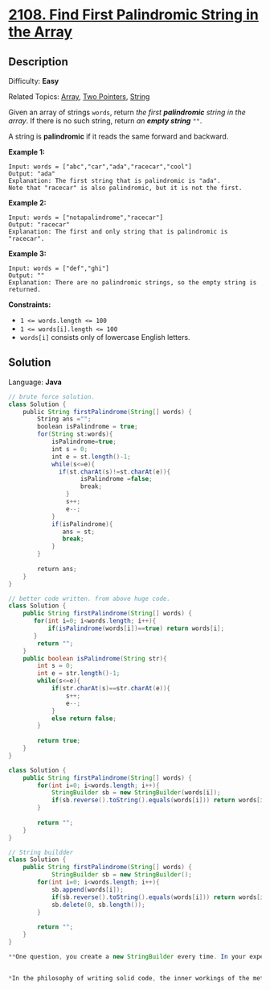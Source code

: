 # [2108\. Find First Palindromic String in the Array](https://leetcode.com/problems/find-first-palindromic-string-in-the-array/)

## Description

Difficulty: **Easy**  

Related Topics: [Array](https://leetcode.com/tag/array/), [Two Pointers](https://leetcode.com/tag/two-pointers/), [String](https://leetcode.com/tag/string/)


Given an array of strings `words`, return _the first **palindromic** string in the array_. If there is no such string, return _an **empty string**_ `""`.

A string is **palindromic** if it reads the same forward and backward.

**Example 1:**

```
Input: words = ["abc","car","ada","racecar","cool"]
Output: "ada"
Explanation: The first string that is palindromic is "ada".
Note that "racecar" is also palindromic, but it is not the first.
```

**Example 2:**

```
Input: words = ["notapalindrome","racecar"]
Output: "racecar"
Explanation: The first and only string that is palindromic is "racecar".
```

**Example 3:**

```
Input: words = ["def","ghi"]
Output: ""
Explanation: There are no palindromic strings, so the empty string is returned.
```

**Constraints:**

*   `1 <= words.length <= 100`
*   `1 <= words[i].length <= 100`
*   `words[i]` consists only of lowercase English letters.


## Solution

Language: **Java**

```java
// brute force solution. 
class Solution {
    public String firstPalindrome(String[] words) {
        String ans ="";
        boolean isPalindrome = true;
        for(String st:words){
            isPalindrome=true;
            int s = 0;
            int e = st.length()-1;
            while(s<=e){
              if(st.charAt(s)!=st.charAt(e)){
                    isPalindrome =false;
                    break;
                }
                s++;
                e--;
            }
            if(isPalindrome){
               ans = st;
               break;
            }
        }
        
        return ans;
    }
}
```



```java
// better code written. from above huge code.
class Solution {
    public String firstPalindrome(String[] words) {
       for(int i=0; i<words.length; i++){
           if(isPalindrome(words[i])==true) return words[i];
       }
        return "";
    }
    public boolean isPalindrome(String str){
        int s = 0;
        int e = str.length()-1;
        while(s<=e){
            if(str.charAt(s)==str.charAt(e)){
                s++;
                e--;
            }
            else return false;
        }
        
        return true;
    }
}
```


```java
class Solution {
    public String firstPalindrome(String[] words) {
        for(int i=0; i<words.length; i++){
            StringBuilder sb = new StringBuilder(words[i]);
            if(sb.reverse().toString().equals(words[i])) return words[i];
        }
        
        return "";
    }
}

```

```java 
// String buildder 
class Solution {
    public String firstPalindrome(String[] words) {
            StringBuilder sb = new StringBuilder();
        for(int i=0; i<words.length; i++){
            sb.append(words[i]);
            if(sb.reverse().toString().equals(words[i])) return words[i];
            sb.delete(0, sb.length());
        }
        
        return "";
    }
}
```






```java
**One question, you create a new StringBuilder every time. In your expert opinion, is this better than deleting the value out of the StringBuilder to be able to reuse the same memory?**


*In the philosophy of writing solid code, the inner workings of the method are hidden from the client objects. Thus it makes no difference from the system's perspective whether you re-declare the StringBuilder within the loop or outside of the loop. Since declaring it outside of the loop is faster, and it does not make the code significantly more complicated, reuse the object.*

```

